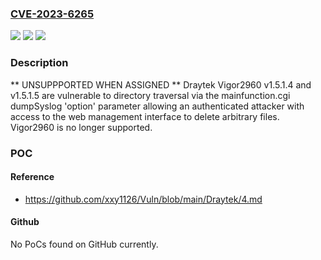 ### [CVE-2023-6265](https://cve.mitre.org/cgi-bin/cvename.cgi?name=CVE-2023-6265)
![](https://img.shields.io/static/v1?label=Product&message=Vigor2960&color=blue)
![](https://img.shields.io/static/v1?label=Version&message=%3D%201.5.1.4%20&color=brighgreen)
![](https://img.shields.io/static/v1?label=Vulnerability&message=CWE-22%20Path%20Traversal&color=brighgreen)

### Description

** UNSUPPPORTED WHEN ASSIGNED ** Draytek Vigor2960 v1.5.1.4 and v1.5.1.5 are vulnerable to directory traversal via the mainfunction.cgi dumpSyslog 'option' parameter allowing an authenticated attacker with access to the web management interface to delete arbitrary files. Vigor2960 is no longer supported.

### POC

#### Reference
- https://github.com/xxy1126/Vuln/blob/main/Draytek/4.md

#### Github
No PoCs found on GitHub currently.

